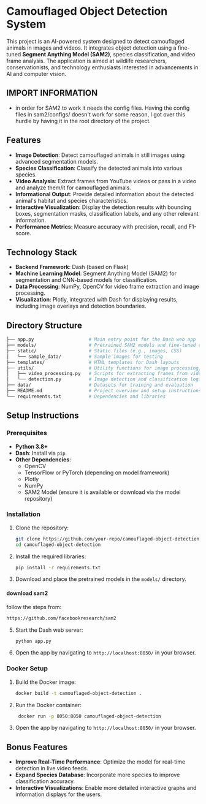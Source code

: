 # Camouflaged Object Detection System

This project is an AI-powered system designed to detect camouflaged animals in images and videos. It integrates object detection using a fine-tuned **Segment Anything Model (SAM2)**, species classification, and video frame analysis. The application is aimed at wildlife researchers, conservationists, and technology enthusiasts interested in advancements in AI and computer vision.

## IMPORT INFORMATION
- in order for SAM2 to work it needs the config files. Having the config files in sam2/configs/ doesn't work for some reason, I got over this hurdle by having it in the root directory of the project.


## Features

- **Image Detection**: Detect camouflaged animals in still images using advanced segmentation models.
- **Species Classification**: Classify the detected animals into various species.
- **Video Analysis**: Extract frames from YouTube videos or pass in a video and analyze them/it for camouflaged animals.
- **Informational Output**: Provide detailed information about the detected animal's habitat and species characteristics.
- **Interactive Visualization**: Display the detection results with bounding boxes, segmentation masks, classification labels, and any other relevant information.
- **Performance Metrics**: Measure accuracy with precision, recall, and F1-score.

## Technology Stack

- **Backend Framework**: Dash (based on Flask)
- **Machine Learning Model**: Segment Anything Model (SAM2) for segmentation and CNN-based models for classification.
- **Data Processing**: NumPy, OpenCV for video frame extraction and image processing.
- **Visualization**: Plotly, integrated with Dash for displaying results, including image overlays and detection boundaries.

## Directory Structure

```bash
├── app.py                    # Main entry point for the Dash web app
├── models/                   # Pretrained SAM2 models and fine-tuned classification models
├── static/                   # Static files (e.g., images, CSS)
│   └── sample_data/          # Sample images for testing
├── templates/                # HTML templates for Dash layouts
├── utils/                    # Utility functions for image processing, classification, etc.
│   ├── video_processing.py   # Scripts for extracting frames from videos
│   └── detection.py          # Image detection and classification logic
├── data/                     # Datasets for training and evaluation
├── README.md                 # Project overview and setup instructions
└── requirements.txt          # Dependencies and libraries
```

## Setup Instructions

### Prerequisites

- **Python 3.8+**
- **Dash**: Install via `pip`
- **Other Dependencies**:
  - OpenCV
  - TensorFlow or PyTorch (depending on model framework)
  - Plotly
  - NumPy
  - SAM2 Model (ensure it is available or download via the model repository)

### Installation

1. Clone the repository:

   ```bash
   git clone https://github.com/your-repo/camouflaged-object-detection.git
   cd camouflaged-object-detection
   ```

2. Install the required libraries:

   ```bash
   pip install -r requirements.txt
   ```

3. Download and place the pretrained models in the `models/` directory.

#### download sam2
   
follow the steps from: 
   ```bash
   https://github.com/facebookresearch/sam2
   ```

5. Start the Dash web server:

   ```bash
   python app.py
   ```

5. Open the app by navigating to `http://localhost:8050/` in your browser.

### Docker Setup

1. Build the Docker image:

   ```bash
   docker build -t camouflaged-object-detection .
   ```

2. Run the Docker container:

   ```bash
    docker run -p 8050:8050 camouflaged-object-detection
    ```

3. Open the app by navigating to `http://localhost:8050/` in your browser.


## Bonus Features

- **Improve Real-Time Performance**: Optimize the model for real-time detection in live video feeds.
- **Expand Species Database**: Incorporate more species to improve classification accuracy.
- **Interactive Visualizations**: Enable more detailed interactive graphs and information displays for the users.